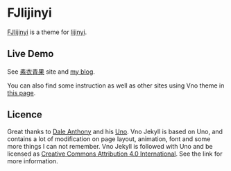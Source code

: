 # FJlijinyi

[FJlijinyi](https://github.com/FJLiJinYi/FJLiJinYi.github.io) is a theme for [lijinyi](https://github.com/FJLiJinYi). 

## Live Demo

See [素衣青果](https://fjlijinyi.github.io) site and [my blog](https://fjlijinyi.github.io).

You can also find some instruction as well as other sites using Vno theme in [this page](http://vno.onevcat.com/2016/02/hello-world-vno/).

## Licence

Great thanks to [Dale Anthony](https://github.com/daleanthony) and his [Uno](https://github.com/daleanthony/uno). Vno Jekyll is based on Uno, and contains a lot of modification on page layout, animation, font and some more things I can not remember. Vno Jekyll is followed with Uno and be licensed as [Creative Commons Attribution 4.0 International](http://creativecommons.org/licenses/by/4.0/). See the link for more information.
